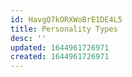 ```yaml
---
id: HavgQ7kORXWoBrE1DE4L5
title: Personality Types
desc: ''
updated: 1644961726971
created: 1644961726971
---
```


